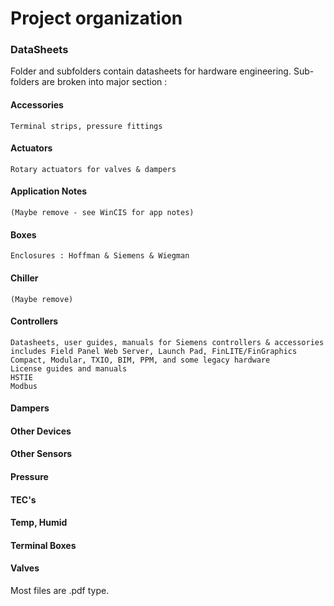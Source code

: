 # Project organization

### DataSheets
Folder and subfolders contain datasheets for hardware engineering. 
Sub-folders are broken into major section : 
#### Accessories
    Terminal strips, pressure fittings
#### Actuators
    Rotary actuators for valves & dampers
#### Application Notes
    (Maybe remove - see WinCIS for app notes)
#### Boxes
    Enclosures : Hoffman & Siemens & Wiegman
#### Chiller
    (Maybe remove)
#### Controllers
    Datasheets, user guides, manuals for Siemens controllers & accessories
    includes Field Panel Web Server, Launch Pad, FinLITE/FinGraphics
    Compact, Modular, TXIO, BIM, PPM, and some legacy hardware
    License guides and manuals
    HSTIE
    Modbus
#### Dampers
#### Other Devices
#### Other Sensors
#### Pressure
#### TEC's
#### Temp, Humid
#### Terminal Boxes
#### Valves


Most files
are .pdf type.
